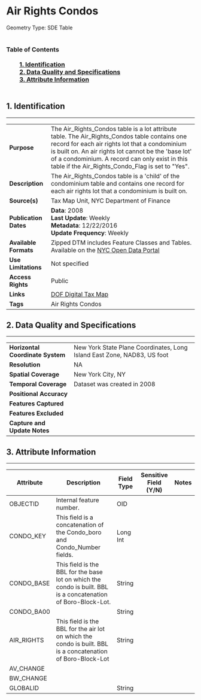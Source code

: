# Air Rights Condos
Geometry Type: SDE Table<br><br>

### Table of Contents<br><br>&nbsp;&nbsp;&nbsp;&nbsp;&nbsp;&nbsp;&nbsp;&nbsp;&nbsp;[**1. Identification**](#1-identification)<br>&nbsp;&nbsp;&nbsp;&nbsp;&nbsp;&nbsp;&nbsp;&nbsp;&nbsp;[**2. Data Quality and Specifications**](#2-data-quality-and-specifications)<br>&nbsp;&nbsp;&nbsp;&nbsp;&nbsp;&nbsp;&nbsp;&nbsp;&nbsp;[**3. Attribute Information**](#3-attribute-information)<br><br>
## 1. Identification
---------------------------------------------
|     |     |
| --- | --- |
**Purpose** |The Air_Rights_Condos table is a lot attribute table. The Air_Rights_Condos table contains one record for each air rights lot that a condominium is built on. An air rights lot cannot be the 'base lot' of a condominium. A record can only exist in this table if the Air_Rights_Condo_Flag is set to "Yes".
**Description** |The Air_Rights_Condos table is a 'child' of the condominium table and contains one record for each air rights lot that a condominium is built on.
**Source(s)** |Tax Map Unit, NYC Department of Finance
**Publication Dates** |**Data**: 2008<br>**Last Update**: Weekly<br>**Metadata**: 12/22/2016<br>**Update Frequency**: Weekly
**Available Formats** |Zipped DTM includes Feature Classes and Tables. Available on the [NYC Open Data Portal](https://data.cityofnewyork.us/Housing-Development/Department-of-Finance-Digital-Tax-Map/smk3-tmxj)
**Use Limitations** |Not specified
**Access Rights** |Public
**Links** |[DOF Digital Tax Map](http://gis.nyc.gov/taxmap/map.htm)
**Tags** |Air Rights Condos
## 2. Data Quality and Specifications
---------------------------------------------
|     |     |
| --- | --- |
**Horizontal Coordinate System** |New York State Plane Coordinates, Long Island East Zone, NAD83, US foot
**Resolution** |NA
**Spatial Coverage** |New York City, NY
**Temporal Coverage** |Dataset was created in 2008
**Positional Accuracy** |
**Features Captured** |
**Features Excluded** |
**Capture and Update Notes** |
## 3. Attribute Information
---------------------------------------------
| Attribute | Description | Field Type | Sensitive Field (Y/N) | Notes| 
|------------ | ------------- | -------- | ----------- | ----------|
| OBJECTID | Internal feature number. | OID | 
| CONDO_KEY | This field is a concatenation of the Condo_boro and Condo_Number fields. | Long Int | 
| CONDO_BASE | This field is the BBL for the base lot on which the condo is built. BBL is a concatenation of Boro-Block-Lot. | String | 
| CONDO_BA00 |  | String | 
| AIR_RIGHTS | This field is the BBL for the air lot on which the condo is built. BBL is a concatenation of Boro-Block-Lot | String | 
| AV_CHANGE |  |  | 
| BW_CHANGE |  |  | 
| GLOBALID |  | String | 
